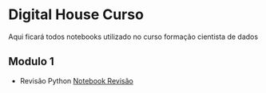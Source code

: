 # Digital House Curso
Aqui ficará todos notebooks utilizado no curso formação cientista de dados

## Modulo 1

- Revisão Python [Notebook Revisão](https://github.com/NetoScientist/DigitalHouse_Curso/blob/main/modulo1/Revisao_Python.ipynb) 

